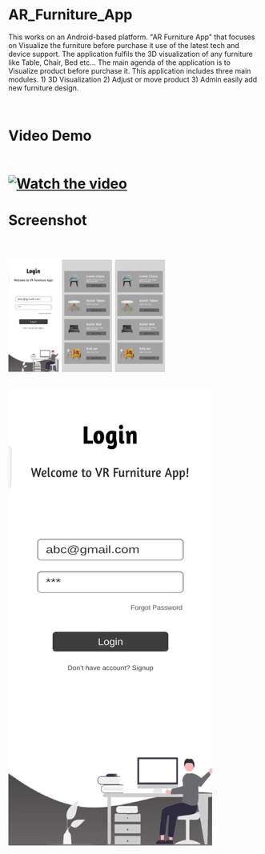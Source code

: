 # AR_Furniture_App

This works on an Android-based platform. "AR Furniture App" that focuses on Visualize the furniture before purchase it use of the latest tech and device support. The application fulfils the 3D visualization of any furniture like Table, Chair, Bed etc… The main agenda of the application is to Visualize product before purchase it.  This application includes three main modules. 1) 3D Visualization  2) Adjust or move product 3) Admin easily add new furniture design.

<br/>

<H1>Video Demo 
<br/><br/>


[![Watch the video](https://img.youtube.com/vi/JIKXt7rQke8/maxresdefault.jpg)](https://youtu.be/JIKXt7rQke8)

<H1>Screenshot
<br/><br/>
  
<p float="left">
  <img src="https://github.com/manavshah123/AR_Furniture_App/blob/main/op1.png" width="100" />
  <img src="https://github.com/manavshah123/AR_Furniture_App/blob/main/op2.png" width="100" /> 
  <img src="https://github.com/manavshah123/AR_Furniture_App/blob/main/op2.png" width="100" />
</p>
  
<img src= "https://github.com/manavshah123/AR_Furniture_App/blob/main/op1.png" size="180">
